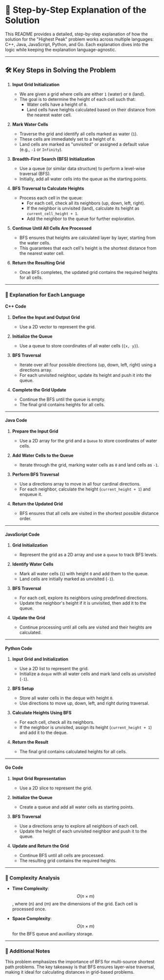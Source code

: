 # 🚀 Step-by-Step Explanation of the Solution

This README provides a detailed, step-by-step explanation of how the solution for the "Highest Peak" problem works across multiple languages: C++, Java, JavaScript, Python, and Go. Each explanation dives into the logic while keeping the explanation language-agnostic.

---

## **🛠 Key Steps in Solving the Problem**

1. **Input Grid Initialization**  
   - We are given a grid where cells are either `1` (water) or `0` (land).  
   - The goal is to determine the height of each cell such that:  
     - Water cells have a height of `0`.  
     - Land cells have heights calculated based on their distance from the nearest water cell.

2. **Mark Water Cells**  
   - Traverse the grid and identify all cells marked as water (`1`).  
   - These cells are immediately set to a height of `0`.  
   - Land cells are marked as "unvisited" or assigned a default value (e.g., `-1` or `Infinity`).

3. **Breadth-First Search (BFS) Initialization**  
   - Use a queue (or similar data structure) to perform a level-wise traversal (BFS).  
   - Initially, add all water cells into the queue as the starting points.  

4. **BFS Traversal to Calculate Heights**  
   - Process each cell in the queue:  
     - For each cell, check all its neighbors (up, down, left, right).  
     - If the neighbor is unvisited (land), calculate its height as `current_cell_height + 1`.  
     - Add the neighbor to the queue for further exploration.  

5. **Continue Until All Cells Are Processed**  
   - BFS ensures that heights are calculated layer by layer, starting from the water cells.  
   - This guarantees that each cell's height is the shortest distance from the nearest water cell.  

6. **Return the Resulting Grid**  
   - Once BFS completes, the updated grid contains the required heights for all cells.  

---

### **📌 Explanation for Each Language**

#### **C++ Code**  

1. **Define the Input and Output Grid**  
   - Use a 2D vector to represent the grid.  

2. **Initialize the Queue**  
   - Use a queue to store coordinates of all water cells (`{x, y}`).  

3. **BFS Traversal**  
   - Iterate over all four possible directions (up, down, left, right) using a directions array.  
   - For each unvisited neighbor, update its height and push it into the queue.  

4. **Complete the Grid Update**  
   - Continue the BFS until the queue is empty.  
   - The final grid contains heights for all cells.

---

#### **Java Code**  

1. **Prepare the Input Grid**  
   - Use a 2D array for the grid and a `Queue` to store coordinates of water cells.  

2. **Add Water Cells to the Queue**  
   - Iterate through the grid, marking water cells as `0` and land cells as `-1`.  

3. **Perform BFS Traversal**  
   - Use a directions array to move in all four cardinal directions.  
   - For each neighbor, calculate the height (`current_height + 1`) and enqueue it.  

4. **Return the Updated Grid**  
   - BFS ensures that all cells are visited in the shortest possible distance order.  

---

#### **JavaScript Code**  

1. **Grid Initialization**  
   - Represent the grid as a 2D array and use a `queue` to track BFS levels.  

2. **Identify Water Cells**  
   - Mark all water cells (`1`) with height `0` and add them to the queue.  
   - Land cells are initially marked as unvisited (`-1`).  

3. **BFS Traversal**  
   - For each cell, explore its neighbors using predefined directions.  
   - Update the neighbor's height if it is unvisited, then add it to the queue.  

4. **Update the Grid**  
   - Continue processing until all cells are visited and their heights are calculated.

---

#### **Python Code**  

1. **Input Grid and Initialization**  
   - Use a 2D list to represent the grid.  
   - Initialize a `deque` with all water cells and mark land cells as unvisited (`-1`).  

2. **BFS Setup**  
   - Store all water cells in the deque with height `0`.  
   - Use directions to move up, down, left, and right during traversal.  

3. **Calculate Heights Using BFS**  
   - For each cell, check all its neighbors.  
   - If the neighbor is unvisited, assign its height (`current_height + 1`) and add it to the deque.  

4. **Return the Result**  
   - The final grid contains calculated heights for all cells.

---

#### **Go Code**  

1. **Input Grid Representation**  
   - Use a 2D slice to represent the grid.  

2. **Initialize the Queue**  
   - Create a queue and add all water cells as starting points.  

3. **BFS Traversal**  
   - Use a directions array to explore all neighbors of each cell.  
   - Update the height of each unvisited neighbor and push it to the queue.  

4. **Update and Return the Grid**  
   - Continue BFS until all cells are processed.  
   - The resulting grid contains the required heights.

---

### **🌟 Complexity Analysis**

- **Time Complexity**:  
  $$O(n \times m)$$, where \(n\) and \(m\) are the dimensions of the grid. Each cell is processed once.  

- **Space Complexity**:  
  $$O(n \times m)$$ for the BFS queue and auxiliary storage.  

---

### **🔗 Additional Notes**

This problem emphasizes the importance of BFS for multi-source shortest path problems. The key takeaway is that BFS ensures layer-wise traversal, making it ideal for calculating distances in grid-based problems.
